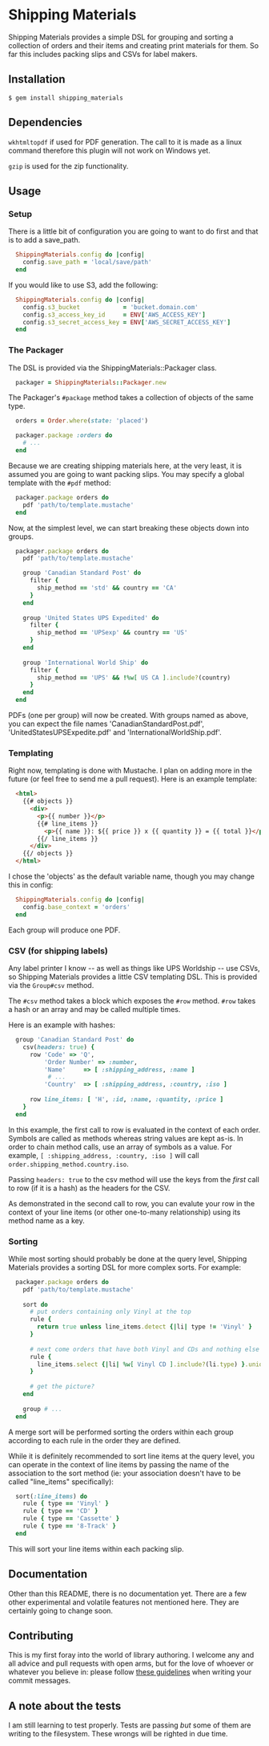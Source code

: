 # Shipping Materials

Shipping Materials provides a simple DSL for grouping and sorting a collection
of orders and their items and creating print materials for them.  So far this
includes packing slips and CSVs for label makers.

## Installation

    $ gem install shipping_materials

## Dependencies

`wkhtmltopdf` if used for PDF generation.  The call to it is made as a linux
command therefore this plugin will not work on Windows yet.
    
`gzip` is used for the zip functionality.

## Usage

### Setup

There is a little bit of configuration you are going to want to do first and
that is to add a save_path.

```ruby
  ShippingMaterials.config do |config|
    config.save_path = 'local/save/path'
  end
```

If you would like to use S3, add the following:

```ruby
  ShippingMaterials.config do |config|
    config.s3_bucket            = 'bucket.domain.com'
    config.s3_access_key_id     = ENV['AWS_ACCESS_KEY']
    config.s3_secret_access_key = ENV['AWS_SECRET_ACCESS_KEY']
  end
```

### The Packager

The DSL is provided via the ShippingMaterials::Packager class.

```ruby
  packager = ShippingMaterials::Packager.new
```

The Packager's `#package` method takes a collection of objects of the same
type.

```ruby
  orders = Order.where(state: 'placed')

  packager.package :orders do
    # ...
  end
```

Because we are creating shipping materials here, at the very least, it is
assumed you are going to want packing slips.  You may specify a global template
with the `#pdf` method:

```ruby
  packager.package orders do
    pdf 'path/to/template.mustache'
  end
```

Now, at the simplest level, we can start breaking these objects down into
groups.

```ruby
  packager.package orders do
    pdf 'path/to/template.mustache'

    group 'Canadian Standard Post' do
      filter {
        ship_method == 'std' && country == 'CA'
      }
    end
    
    group 'United States UPS Expedited' do
      filter {
        ship_method == 'UPSexp' && country == 'US'
      }
    end
    
    group 'International World Ship' do
      filter {
        ship_method == 'UPS' && !%w[ US CA ].include?(country)
      }
    end
  end
```

PDFs (one per group) will now be created.  With groups named as above, you can
expect the file names 'CanadianStandardPost.pdf', 'UnitedStatesUPSExpedite.pdf'
and 'InternationalWorldShip.pdf'.

### Templating

Right now, templating is done with Mustache.  I plan on adding more in the
future (or feel free to send me a pull request).  Here is an example template:

```html
  <html>
    {{# objects }}
      <div>
        <p>{{ number }}</p>
        {{# line_items }}
          <p>{{ name }}: ${{ price }} x {{ quantity }} = {{ total }}</p>
        {{/ line_items }}
      </div>
    {{/ objects }}
  </html>
```


I chose the 'objects' as the default variable name, though you may change this
in config:

```ruby
  ShippingMaterials.config do |config|
    config.base_context = 'orders'
  end
```

Each group will produce one PDF.

### CSV (for shipping labels)

Any label printer I know -- as well as things like UPS Worldship -- use CSVs,
so Shipping Materials provides a little CSV templating DSL.  This is provided
via the `Group#csv` method.

The `#csv` method takes a block which exposes the `#row` method.  `#row` takes
a hash or an array and may be called multiple times.

Here is an example with hashes:

```ruby
  group 'Canadian Standard Post' do
    csv(headers: true) {
      row 'Code' => 'Q',
          'Order Number' => :number,
          'Name'     => [ :shipping_address, :name ]
           # ...
          'Country'  => [ :shipping_address, :country, :iso ]
          
      row line_items: [ 'H', :id, :name, :quantity, :price ]
    }
  end
```

In this example, the first call to row is evaluated in the context of each
order.  Symbols are called as methods whereas string values are kept as-is.  In
order to chain method calls, use an array of symbols as a value.  For example,
`[ :shipping_address, :country, :iso ]` will call
`order.shipping_method.country.iso`.

Passing `headers: true` to the csv method will use the keys from the _first_
call to row (if it is a hash) as the headers for the CSV.

As demonstrated in the second call to row, you can evalute your row in the
context of your line items (or other one-to-many relationship) using its method
name as a key.

### Sorting

While most sorting should probably be done at the query level, Shipping
Materials provides a sorting DSL for more complex sorts.  For example:

```ruby
  packager.package orders do
    pdf 'path/to/template.mustache'
      
    sort do
      # put orders containing only Vinyl at the top
      rule {
        return true unless line_items.detect {|li| type != 'Vinyl' }
      }
      
      # next come orders that have both Vinyl and CDs and nothing else
      rule {
        line_items.select {|li| %w[ Vinyl CD ].include?(li.type) }.uniq.size == 2
      }
      
      # get the picture?
    end
      
    group # ...
  end
```

A merge sort will be performed sorting the orders within each group according
to each rule in the order they are defined.

While it is definitely recommended to sort line items at the query level, you
can operate in the context of line items by passing the name of the association
to the sort method (ie: your association doesn't have to be called "line_items"
specifically):

```ruby
  sort(:line_items) do
    rule { type == 'Vinyl' }
    rule { type == 'CD' }
    rule { type == 'Cassette' }
    rule { type == '8-Track' }
  end
```

This will sort your line items within each packing slip.

## Documentation

Other than this README, there is no documentation yet.  There are a few other
experimental and volatile features not mentioned here.  They are certainly
going to change soon.

## Contributing

This is my first foray into the world of library authoring.  I welcome any and
all advice and pull requests with open arms, but for the love of whoever or
whatever you believe in: please follow [these
guidelines](http://tbaggery.com/2008/04/19/a-note-about-git-commit-messages.html)
when writing your commit messages.

## A note about the tests

I am still learning to test properly.  Tests are passing _but_ some of them are
writing to the filesystem.  These wrongs will be righted in due time.
